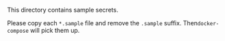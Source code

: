 This directory contains sample secrets.

Please copy each `*.sample` file and remove the `.sample` suffix. Then`docker-compose` will pick them up.